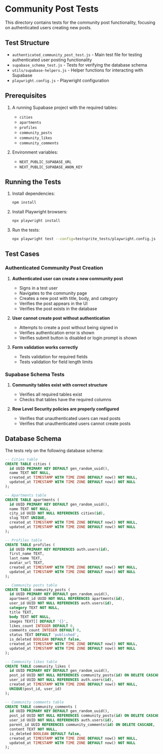 # Community Post Tests

This directory contains tests for the community post functionality, focusing on authenticated users creating new posts.

## Test Structure

- `authenticated_community_post_test.js` - Main test file for testing authenticated user posting functionality
- `supabase_schema_test.js` - Tests for verifying the database schema
- `utils/supabase-helpers.js` - Helper functions for interacting with Supabase
- `playwright.config.js` - Playwright configuration

## Prerequisites

1. A running Supabase project with the required tables:
   - `cities`
   - `apartments`
   - `profiles`
   - `community_posts`
   - `community_likes`
   - `community_comments`

2. Environment variables:
   - `NEXT_PUBLIC_SUPABASE_URL`
   - `NEXT_PUBLIC_SUPABASE_ANON_KEY`

## Running the Tests

1. Install dependencies:
   ```bash
   npm install
   ```

2. Install Playwright browsers:
   ```bash
   npx playwright install
   ```

3. Run the tests:
   ```bash
   npx playwright test --config=testsprite_tests/playwright.config.js
   ```

## Test Cases

### Authenticated Community Post Creation

1. **Authenticated user can create a new community post**
   - Signs in a test user
   - Navigates to the community page
   - Creates a new post with title, body, and category
   - Verifies the post appears in the UI
   - Verifies the post exists in the database

2. **User cannot create post without authentication**
   - Attempts to create a post without being signed in
   - Verifies authentication error is shown
   - Verifies submit button is disabled or login prompt is shown

3. **Form validation works correctly**
   - Tests validation for required fields
   - Tests validation for field length limits

### Supabase Schema Tests

1. **Community tables exist with correct structure**
   - Verifies all required tables exist
   - Checks that tables have the required columns

2. **Row Level Security policies are properly configured**
   - Verifies that unauthenticated users can read posts
   - Verifies that unauthenticated users cannot create posts

## Database Schema

The tests rely on the following database schema:

```sql
-- Cities table
CREATE TABLE cities (
  id UUID PRIMARY KEY DEFAULT gen_random_uuid(),
  name TEXT NOT NULL,
  created_at TIMESTAMP WITH TIME ZONE DEFAULT now() NOT NULL,
  updated_at TIMESTAMP WITH TIME ZONE DEFAULT now() NOT NULL
);

-- Apartments table
CREATE TABLE apartments (
  id UUID PRIMARY KEY DEFAULT gen_random_uuid(),
  name TEXT NOT NULL,
  city_id UUID NOT NULL REFERENCES cities(id),
  slug TEXT UNIQUE,
  created_at TIMESTAMP WITH TIME ZONE DEFAULT now() NOT NULL,
  updated_at TIMESTAMP WITH TIME ZONE DEFAULT now() NOT NULL
);

-- Profiles table
CREATE TABLE profiles (
  id UUID PRIMARY KEY REFERENCES auth.users(id),
  first_name TEXT,
  last_name TEXT,
  avatar_url TEXT,
  created_at TIMESTAMP WITH TIME ZONE DEFAULT now() NOT NULL,
  updated_at TIMESTAMP WITH TIME ZONE DEFAULT now() NOT NULL
);

-- Community posts table
CREATE TABLE community_posts (
  id UUID PRIMARY KEY DEFAULT gen_random_uuid(),
  apartment_id UUID NOT NULL REFERENCES apartments(id),
  user_id UUID NOT NULL REFERENCES auth.users(id),
  category TEXT NOT NULL,
  title TEXT,
  body TEXT NOT NULL,
  images TEXT[] DEFAULT '{}',
  likes_count INTEGER DEFAULT 0,
  comments_count INTEGER DEFAULT 0,
  status TEXT DEFAULT 'published',
  is_deleted BOOLEAN DEFAULT false,
  created_at TIMESTAMP WITH TIME ZONE DEFAULT now() NOT NULL,
  updated_at TIMESTAMP WITH TIME ZONE DEFAULT now() NOT NULL
);

-- Community likes table
CREATE TABLE community_likes (
  id UUID PRIMARY KEY DEFAULT gen_random_uuid(),
  post_id UUID NOT NULL REFERENCES community_posts(id) ON DELETE CASCADE,
  user_id UUID NOT NULL REFERENCES auth.users(id),
  created_at TIMESTAMP WITH TIME ZONE DEFAULT now() NOT NULL,
  UNIQUE(post_id, user_id)
);

-- Community comments table
CREATE TABLE community_comments (
  id UUID PRIMARY KEY DEFAULT gen_random_uuid(),
  post_id UUID NOT NULL REFERENCES community_posts(id) ON DELETE CASCADE,
  user_id UUID NOT NULL REFERENCES auth.users(id),
  parent_id UUID REFERENCES community_comments(id) ON DELETE CASCADE,
  content TEXT NOT NULL,
  is_deleted BOOLEAN DEFAULT false,
  created_at TIMESTAMP WITH TIME ZONE DEFAULT now() NOT NULL,
  updated_at TIMESTAMP WITH TIME ZONE DEFAULT now() NOT NULL
);
```
